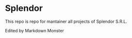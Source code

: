 # Splendor
This repo is repo for mantainer all projects of Splendor S.R.L.

Edited by Markdown Monster
